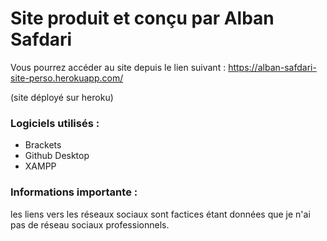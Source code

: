 # Site produit et conçu par Alban Safdari

Vous pourrez accéder au site depuis le lien suivant : https://alban-safdari-site-perso.herokuapp.com/

(site déployé sur heroku)

### Logiciels utilisés :
  * Brackets
  * Github Desktop
  * XAMPP
  
### Informations importante :
les liens vers les réseaux sociaux sont factices étant données que je n'ai pas de réseau sociaux professionnels.
 
